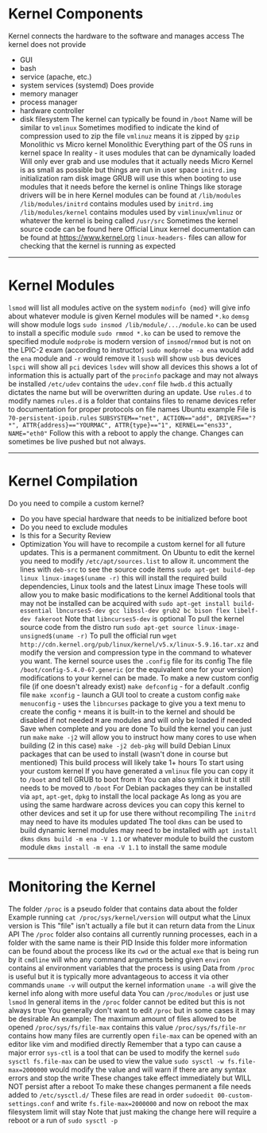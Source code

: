 # Kernel Components

Kernel connects the hardware to the software and manages access
The kernel does not provide
- GUI
- bash
- service (apache, etc.)
- system services (systemd)
Does provide
- memory manager
- process manager
- hardware controller
- disk filesystem
The kernel can typically be found in `/boot`
	Name will be similar to `vmlinux`
	Sometimes modified to indicate the kind of compression used to zip the file
		`vmlinuz` means it is zipped by `gzip`
Monolithic vs Micro kernel
	Monolithic
		Everything part of the OS runs in kernel space
		In reality - it uses modules that can be dynamically loaded
		Will only ever grab and use modules that it actually needs
	Micro
		Kernel is as small as possible but things are run in user space
`initrd.img`
	initialization ram disk image
	GRUB will use this when booting to use modules that it needs before the kernel is online
	Things like storage drivers will be in here
Kernel modules can be found at `/lib/modules`
	`/lib/modules/initrd` contains modules used by `initrd.img`
	`/lib/modules/kernel` contains modules used by `vimlinux`/`vmlinuz` or whatever the kernel is being called
`/usr/src`
	Sometimes the kernel source code can be found here
	Official Linux kernel documentation can be found at https://www.kernel.org
	`linux-headers-` files can allow for checking that the kernel is running as expected

---
# Kernel Modules

`lsmod` will list all modules active on the system
`modinfo {mod}` will give info about whatever module is given
Kernel modules will be named `*.ko`
`demsg` will show module logs
`sudo insmod /lib/module/.../module.ko` can be used to install a specific module
`sudo rmmod *.ko` can be used to remove the specified module
`modprobe` is modern version of `insmod`/`rmmod` but is not on the LPIC-2 exam (according to instructor)
	`sudo modprobe -a ena` would add the `ena` module and `-r` would remove it
`lsusb` will show `usb` bus devices
`lspci` will show all `pci` devices
`lsdev` will show all devices
	this shows a lot of information 
	this is actually part of the `procinfo` package and may not always be installed
`/etc/udev` contains the `udev.conf` file
	`hwdb.d` this actually dictates the name but will be overwritten during an update. Use `rules.d` to modify names
	`rules.d` is a folder that contains files to rename devices
		refer to documentation for proper protocols on file names
		Ubuntu example
		File is `70-persistent-ipoib.rules`
			```SUBSYSTEM=="net", ACTION=="add", DRIVERS=="?*", ATTR{address}=="YOURMAC", ATTR{type}=="1", KERNEL=="ens33", NAME="eth0"```
		Follow this with a reboot to apply the change. Changes can sometimes be live pushed but not always.

---
# Kernel Compilation

Do you need to compile a custom kernel?
- Do you have special hardware that needs to be initialized before boot
- Do you need to exclude modules
- Is this for a Security Review
- Optimization
You will have to recompile a custom kernel for all future updates. This is a permanent commitment.
On Ubuntu to edit the kernel you need to modify `/etc/apt/sources.list` to allow it.
	uncomment the lines with `deb-src` to see the source code items
`sudo apt-get build-dep linux linux-image$(uname -r)` this will install the required build dependencies, Linux tools and the latest Linux image
These tools will allow you to make basic modifications to the kernel
Additional tools that may not be installed can be acquired with
	`sudo apt-get install build-essential lbncurses5-dev gcc libssl-dev grub2 bc bison flex libelf-dev fakeroot`
	Note that `libncurses5-dev` is optional
To pull the kernel source code from the distro run `sudo apt-get source linux-image-unsigned$(uname -r)`
To pull the official run `wget http://cdn.kernel.org/pub/linux/kernel/v5.x/linux-5.9.16.tar.xz` and modify the version and compression type in the command to whatever you want.
The kernel source uses the `.config` file for its config
    The file `/boot/config-5.4.0-67.generic` (or the equivalent one for your version) modifications to your kernel can be made.
    To make a new custom config file (if one doesn't already exist)
        `make defconfig` - for a default .config file
        `make xconfig` - launch a GUI tool to create a custom config
        `make menuconfig` - uses the `libncurses` package to give you a text menu to create the config
            `*` means it is built-in to the kernel and should be disabled if not needed
            `M` are modules and will only be loaded if needed
            Save when complete and you are done
To build the kernel you can just run `make`
    `make -j2` will allow you to instruct how many cores to use when building (2 in this case)
    `make -j2 deb-pkg` will build Debian Linux packages that can be used to install (wasn't done in course but mentioned)
    This build process will likely take 1+ hours
To start using your custom kernel
    If you have generated a `vmlinux` file you can copy it to `/boot` and tell GRUB to boot from it
        You can also symlink it but it still needs to be moved to `/boot`
    For Debian packages they can be installed via `apt`, `apt-get`, `dpkg` to install the local package
As long as you are using the same hardware across devices you can copy this kernel to other devices and set it up for use there without recompiling
The `initrd` may need to have its modules updated
The tool `dkms` can be used to build dynamic kernel modules
    may need to be installed with `apt install dkms`
    `dkms build -m ena -V 1.1` or whatever module to build the custom module
    `dkms install -m ena -V 1.1` to install the same module

---
# Monitoring the Kernel

The folder `/proc` is a pseudo folder that contains data about the folder
    Example running `cat /proc/sys/kernel/version` will output what the Linux version is
    This "file" isn't actually a file but it can return data from the Linux API
The `/proc` folder also contains all currently running processes, each in a folder with the same name is their PID
    Inside this folder more information can be found about the process like its `cwd` or the actual `exe` that is being run by it
    `cmdline` will who any command arguments being given
    `environ` contains al environment variables that the process is using
Data from `/proc` is useful but it is typically more advantageous to access it via other commands
    `uname -v` will output the kernel information
    `uname -a` will give the kernel info along with more useful data
    You can `/proc/modules` or just use `lsmod`
In general items in the `/proc` folder cannot be edited but this is not always true
    You generally don't want to edit `/proc` but in some cases it may be desirable
    An example: The maximum amount of files allowed to be opened
        `/proc/sys/fs/file-max` contains this value
        `/proc/sys/fs/file-nr` contains how many files are currently open
        `file-max` can be opened with an editor like vim and modified directly
            Remember that a typo can cause a major error
        `sys-ctl` is a tool that can be used to modify the kernel
            `sudo sysctl fs.file-max` can be used to view the value
            `sudo sysctl -w fs.file-max=2000000` would modify the value and will warn if there are any syntax errors and stop the write
        These changes take effect immediately but WILL NOT persist after a reboot
        To make these changes permanent a file needs added to `/etc/sysctl.d/`
        These files are read in order
            `sudoedit 00-custom-settings.conf` and write `fs.file-max=2000000` and now on reboot the max filesystem limit will stay
            Note that just making the change here will require a reboot or a run of `sudo sysctl -p`
